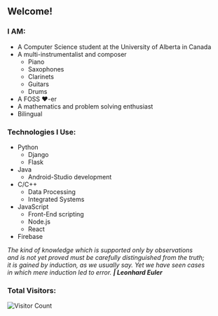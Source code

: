 ## Welcome!
### I AM:
* A Computer Science student at the University of Alberta in Canada
* A multi-instrumentalist and composer
    * Piano
    * Saxophones
    * Clarinets
    * Guitars
    * Drums
* A FOSS ♥️-er
* A mathematics and problem solving enthusiast
* Bilingual


### Technologies I Use:
* Python
    * Django
    * Flask
* Java
    * Android-Studio development
* C/C++
    * Data Processing
    * Integrated Systems
* JavaScript
    * Front-End scripting
    * Node.js
    * React
* Firebase

*The kind of knowledge which is supported only by observations <br>
and is not yet proved must be carefully distinguished from the truth; <br>
it is gained by induction, as we usually say. Yet we have seen cases <br>
in which mere induction led to error.* ***| Leonhard Euler***

### Total Visitors: 
![Visitor Count](https://profile-counter.glitch.me/{op23n1}/count.svg)
